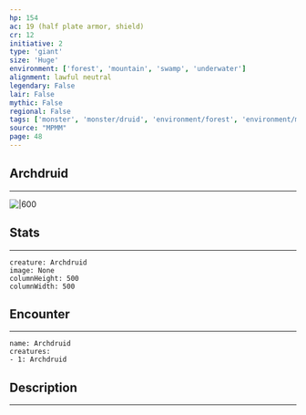 ```yaml
---
hp: 154
ac: 19 (half plate armor, shield)
cr: 12
initiative: 2
type: 'giant'    
size: 'Huge'
environment: ['forest', 'mountain', 'swamp', 'underwater']
alignment: lawful neutral
legendary: False
lair: False
mythic: False
regional: False
tags: ['monster', 'monster/druid', 'environment/forest', 'environment/mountain', 'environment/swamp', 'environment/underwater']
source: "MPMM"
page: 48
---
```


## Archdruid
---

![|600](D:/Program%20Files/5e.tools/img/bestiary/MPMM/Archdruid.webp)

## Stats
---

```statblock
creature: Archdruid
image: None
columnHeight: 500
columnWidth: 500
```

## Encounter
---

```encounter-table
name: Archdruid
creatures:
- 1: Archdruid
```

## Description
---




